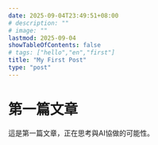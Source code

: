 ```yaml
---
date: 2025-09-04T23:49:51+08:00
# description: ""
# image: ""
lastmod: 2025-09-04
showTableOfContents: false
# tags: ["hello","en","first"]
title: "My First Post"
type: "post"
---
```


# 第一篇文章

這是第一篇文章，正在思考與AI協做的可能性。